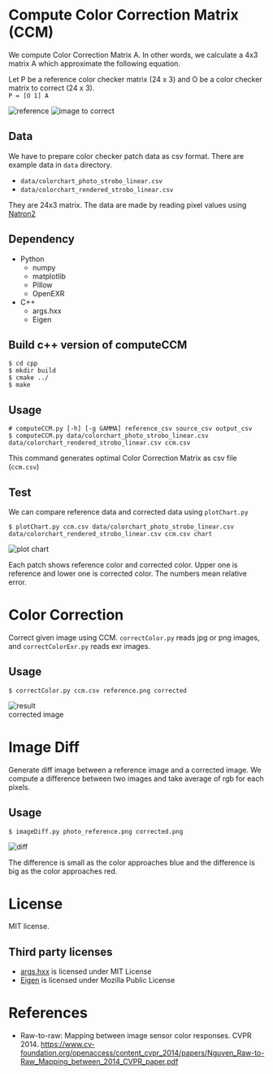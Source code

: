 # Compute Color Correction Matrix (CCM)
We compute Color Correction Matrix A.
In other words, we calculate a 4x3 matrix A which approximate the following equation.  

Let P be a reference color checker matrix (24 x 3) and O be a color checker 
matrix to correct (24 x 3).  
`P = [O 1] A`

![reference](./img/referenceStrobo.png)
![image to correct](./img/renderedStrobo.png)

## Data
We have to prepare color checker patch data as csv format.
There are example data in `data` directory.
- `data/colorchart_photo_strobo_linear.csv`
- `data/colorchart_rendered_strobo_linear.csv`  

They are 24x3 matrix. The data are made by reading pixel values using [Natron2](https://natron.fr/)

## Dependency
- Python
    - numpy
    - matplotlib
    - Pillow 
    - OpenEXR
- C++
    - args.hxx
    - Eigen

## Build c++ version of computeCCM

``` shell
$ cd cpp
$ mkdir build
$ cmake ../
$ make
```

## Usage
``` shell 
# computeCCM.py [-h] [-g GAMMA] reference_csv source_csv output_csv
$ computeCCM.py data/colorchart_photo_strobo_linear.csv data/colorchart_rendered_strobo_linear.csv ccm.csv
```
This command generates optimal Color Correction Matrix as csv file (`ccm.csv`)

## Test
We can compare reference data and corrected data using `plotChart.py`

``` shell
$ plotChart.py ccm.csv data/colorchart_photo_strobo_linear.csv data/colorchart_rendered_strobo_linear.csv ccm.csv chart
```
![plot chart](img/result_strobo.png)

Each patch shows reference color and corrected color.
Upper one is reference and lower one is corrected color.
The numbers mean relative error.

# Color Correction
Correct given image using CCM.
`correctColor.py` reads jpg or png images, and
`correctColorExr.py` reads exr images.

## Usage
``` shell
$ correctColor.py ccm.csv reference.png corrected
```

![result](img/stroboCorrected.png)  
corrected image

# Image Diff

Generate diff image between a reference image and a corrected image. We compute a difference between two images and take average of rgb for each pixels.

## Usage
``` shell
$ imageDiff.py photo_reference.png corrected.png
```
![diff](img/diffImg.png)

The difference is small as the color approaches blue and 
the difference is big as the color approaches red.

# License

MIT license.

## Third party licenses
- [args.hxx](https://github.com/Taywee/args) is licensed under MIT License
- [Eigen](http://eigen.tuxfamily.org/index.php?title=Main_Page) is licensed under Mozilla Public License

# References

* Raw-to-raw: Mapping between image sensor color responses. CVPR 2014. https://www.cv-foundation.org/openaccess/content_cvpr_2014/papers/Nguyen_Raw-to-Raw_Mapping_between_2014_CVPR_paper.pdf
